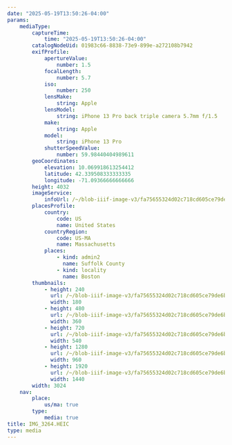 ```yaml
---
date: "2025-05-19T13:50:26-04:00"
params:
    mediaType:
        captureTime:
            time: "2025-05-19T13:50:26-04:00"
        catalogNodeUid: 01983c66-8838-73e9-899e-a272108b7942
        exifProfile:
            apertureValue:
                number: 1.5
            focalLength:
                number: 5.7
            iso:
                number: 250
            lensMake:
                string: Apple
            lensModel:
                string: iPhone 13 Pro back triple camera 5.7mm f/1.5
            make:
                string: Apple
            model:
                string: iPhone 13 Pro
            shutterSpeedValue:
                number: 59.98440404989611
        geoCoordinates:
            elevation: 10.069918613254412
            latitude: 42.339508333333335
            longitude: -71.09366666666666
        height: 4032
        imageService:
            infoUrl: /~/blob-iiif-image-v3/fa75655324d02c718cd605ce79de6bf34de6ce5abef20b47d50b041b7e447ac3/info.json
        placesProfile:
            country:
                code: US
                name: United States
            countryRegion:
                code: US-MA
                name: Massachusetts
            places:
                - kind: admin2
                  name: Suffolk County
                - kind: locality
                  name: Boston
        thumbnails:
            - height: 240
              url: /~/blob-iiif-image-v3/fa75655324d02c718cd605ce79de6bf34de6ce5abef20b47d50b041b7e447ac3/full/180%2C240/0/default.jpg
              width: 180
            - height: 480
              url: /~/blob-iiif-image-v3/fa75655324d02c718cd605ce79de6bf34de6ce5abef20b47d50b041b7e447ac3/full/360%2C480/0/default.jpg
              width: 360
            - height: 720
              url: /~/blob-iiif-image-v3/fa75655324d02c718cd605ce79de6bf34de6ce5abef20b47d50b041b7e447ac3/full/540%2C720/0/default.jpg
              width: 540
            - height: 1280
              url: /~/blob-iiif-image-v3/fa75655324d02c718cd605ce79de6bf34de6ce5abef20b47d50b041b7e447ac3/full/960%2C1280/0/default.jpg
              width: 960
            - height: 1920
              url: /~/blob-iiif-image-v3/fa75655324d02c718cd605ce79de6bf34de6ce5abef20b47d50b041b7e447ac3/full/1440%2C1920/0/default.jpg
              width: 1440
        width: 3024
    nav:
        place:
            us/ma: true
        type:
            media: true
title: IMG_3264.HEIC
type: media
---
```

